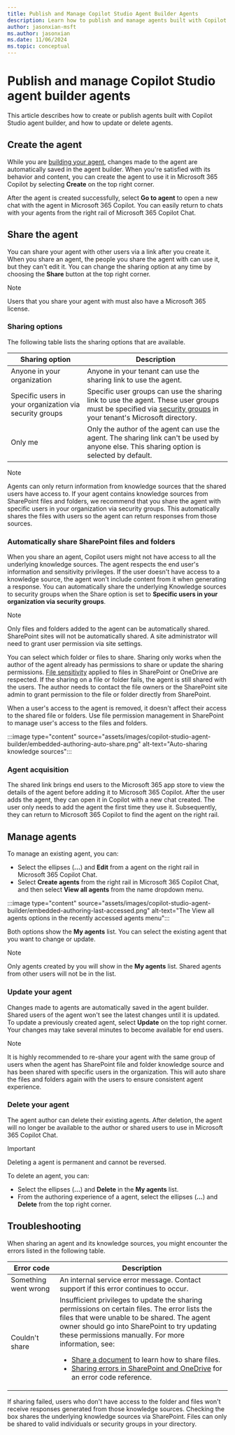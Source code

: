```yaml
---
title: Publish and Manage Copilot Studio Agent Builder Agents
description: Learn how to publish and manage agents built with Copilot Studio agent builder.
author: jasonxian-msft
ms.author: jasonxian
ms.date: 11/06/2024
ms.topic: conceptual
---
```


# Publish and manage Copilot Studio agent builder agents

This article describes how to create or publish agents built with Copilot Studio agent builder, and how to update or delete agents.

## Create the agent

While you are [building your agent](copilot-studio-agent-builder.md), changes made to the agent are automatically saved in the agent builder. When you're satisfied with its behavior and content, you can create the agent to use it in Microsoft 365 Copilot by selecting **Create** on the top right corner.

After the agent is created successfully, select **Go to agent** to open a new chat with the agent in Microsoft 365 Copilot. You can easily return to chats with your agents from the right rail of Microsoft 365 Copilot Chat.

## Share the agent

You can share your agent with other users via a link after you create it. When you share an agent, the people you share the agent with can use it, but they can't edit it. You can change the sharing option at any time by choosing the **Share** button at the top right corner.

> [!NOTE]
> Users that you share your agent with must also have a Microsoft 365 license.

### Sharing options

The following table lists the sharing options that are available.

| Sharing option                                          | Description |
| ------------------------------------------------------- | ----------- |
| Anyone in your organization                             | Anyone in your tenant can use the sharing link to use the agent. |
| Specific users in your organization via security groups | Specific user groups can use the sharing link to use the agent. These user groups must be specified via [security groups](/microsoft-365/admin/email/create-edit-or-delete-a-security-group) in your tenant's Microsoft directory. |
| Only me                                                 | Only the author of the agent can use the agent. The sharing link can't be used by anyone else. This sharing option is selected by default. |

> [!NOTE]
> Agents can only return information from knowledge sources that the shared users have access to. If your agent contains knowledge sources from SharePoint files and folders, we recommend that you share the agent with specific users in your organization via security groups. This automatically shares the files with users so the agent can return responses from those sources.

### Automatically share SharePoint files and folders

When you share an agent, Copilot users might not have access to all the underlying knowledge sources. The agent respects the end user's information and sensitivity privileges. If the user doesn't have access to a knowledge source, the agent won't include content from it when generating a response. You can automatically share the underlying Knowledge sources to security groups when the Share option is set to **Specific users in your organization via security groups**.

> [!NOTE]
> Only files and folders added to the agent can be automatically shared. SharePoint sites will not be automatically shared. A site administrator will need to grant user permission via site settings.

You can select which folder or files to share. Sharing only works when the author of the agent already has permissions to share or update the sharing permissions. [File sensitivity](/purview/sensitivity-labels) applied to files in SharePoint or OneDrive are respected. If the sharing on a file or folder fails, the agent is still shared with the users. The author needs to contact the file owners or the SharePoint site admin to grant permission to the file or folder directly from SharePoint.

When a user's access to the agent is removed, it doesn't affect their access to the shared file or folders. Use file permission management in SharePoint to manage user's access to the files and folders.

:::image type="content" source="assets/images/copilot-studio-agent-builder/embedded-authoring-auto-share.png" alt-text="Auto-sharing knowledge sources":::

### Agent acquisition

The shared link brings end users to the Microsoft 365 app store to view the details of the agent before adding it to Microsoft 365 Copilot. After the user adds the agent, they can open it in Copilot with a new chat created. The user only needs to add the agent the first time they use it. Subsequently, they can return to Microsoft 365 Copilot to find the agent on the right rail.

## Manage agents

To manage an existing agent, you can:

- Select the ellipses (**...**) and **Edit** from a agent on the right rail in Microsoft 365 Copilot Chat.
- Select **Create agents** from the right rail in Microsoft 365 Copilot Chat, and then select **View all agents** from the name dropdown menu.

:::image type="content" source="assets/images/copilot-studio-agent-builder/embedded-authoring-last-accessed.png" alt-text="The View all agents options in the recently accessed agents menu":::

Both options show the **My agents** list. You can select the existing agent that you want to change or update.

> [!NOTE]
> Only agents created by you will show in the **My agents** list. Shared agents from other users will not be in the list.

### Update your agent

Changes made to agents are automatically saved in the agent builder. Shared users of the agent won't see the latest changes until it is updated. To update a previously created agent, select **Update** on the top right corner. Your changes may take several minutes to become available for end users.

> [!NOTE]
> It is highly recommended to re-share your agent with the same group of users when the agent has SharePoint file and folder knowledge source and has been shared with specific users in the organization. This will auto share the files and folders again with the users to ensure consistent agent experience.

### Delete your agent

The agent author can delete their existing agents. After deletion, the agent will no longer be available to the author or shared users to use in Microsoft 365 Copilot Chat.

>[!IMPORTANT]
> Deleting a agent is permanent and cannot be reversed.

To delete an agent, you can:

- Select the ellipses (**...**) and **Delete** in the **My agents** list.
- From the authoring experience of a agent, select the ellipses (**...**) and **Delete** from the top right corner.

## Troubleshooting

When sharing an agent and its knowledge sources, you might encounter the errors listed in the following table.

<!-- markdownlint-disable MD033 -->
| Error code           | Description |
| -------------------- | ----------- |
| Something went wrong | An internal service error message. Contact support if this error continues to occur. |
| Couldn't share       | Insufficient privileges to update the sharing permissions on certain files. The error lists the files that were unable to be shared. The agent owner should go into SharePoint to try updating these permissions manually. For more information, see: <ul><li>[Share a document](https://support.microsoft.com/office/share-a-document-using-sharepoint-or-onedrive-807de6cf-1ece-41b9-a2b3-250d9a48f1e8) to learn how to share files.</li><li>[Sharing errors in SharePoint and OneDrive](/sharepoint/sharepoint-onedrive-error-message) for an error code reference.</li></ul> |
<!-- markdownlint-enable MD033 -->

If sharing failed, users who don't have access to the folder and files won't receive responses generated from those knowledge sources. Checking the box shares the underlying knowledge sources via SharePoint. Files can only be shared to valid individuals or security groups in your directory.
